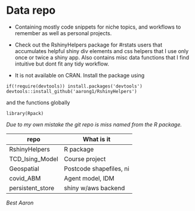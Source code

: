 Data repo 
==========
- Containing mostly code snippets for niche topics, and workflows to remember as well as personal projects.

- Check out the RshinyHelpers package for #rstats users that accumulates helpful shiny div elements and css helpers that 
I use only once or twice a shiny app.  Also contains misc data functions that I find intuitive but dont fit any tidy workflow.

- It is not available on CRAN. Install the package using

`if(!require(devtools)) install.packages('devtools')
devtools::install_github('aarong1/RshinyHelpers')`

and the functions globally

`library(Rpack)`



*Due to my own mistake the git repo is miss named from the R package.*

repo            | What is it
-------------   | -------------
RshinyHelpers   | R package
TCD_Ising_Model | Course project
Geospatial      | Postcode shapefiles, ni
covid_ABM       | Agent model, IDM
persistent_store| shiny w/aws backend


_Best Aaron_
